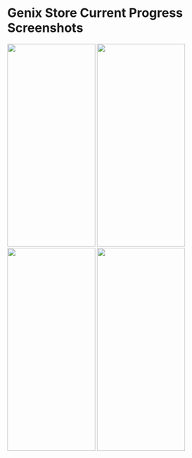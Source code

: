 # Genix Store Current Progress Screenshots

<!-- ![Screenshot_20210811-202746](https://user-images.githubusercontent.com/79862396/129053980-d8e10262-7840-44df-9147-8fd8a2527ca0.png) -->
<img src="https://user-images.githubusercontent.com/79862396/129053980-d8e10262-7840-44df-9147-8fd8a2527ca0.png" width="200" height="460">

<!-- ![Screenshot_20210811-202817](https://user-images.githubusercontent.com/79862396/129054008-b477400e-804d-4a50-aff3-0ff28511f5fe.png) -->
<img src="https://user-images.githubusercontent.com/79862396/129054008-b477400e-804d-4a50-aff3-0ff28511f5fe.png" width="200" height="460">

<!--![Screenshot_20210811-202809](https://user-images.githubusercontent.com/79862396/129054028-67ef3a07-9e30-42b7-be38-2a21c69d867a.png)-->
<img src="https://user-images.githubusercontent.com/79862396/129054028-67ef3a07-9e30-42b7-be38-2a21c69d867a.png" width="200" height="460">

<!--![Screenshot_20210811-202812](https://user-images.githubusercontent.com/79862396/129054048-b0f78703-e690-4156-aaa6-3a7cb3c6dc3b.png)-->
<img src="https://user-images.githubusercontent.com/79862396/129054048-b0f78703-e690-4156-aaa6-3a7cb3c6dc3b.png" width="200" height="460">

